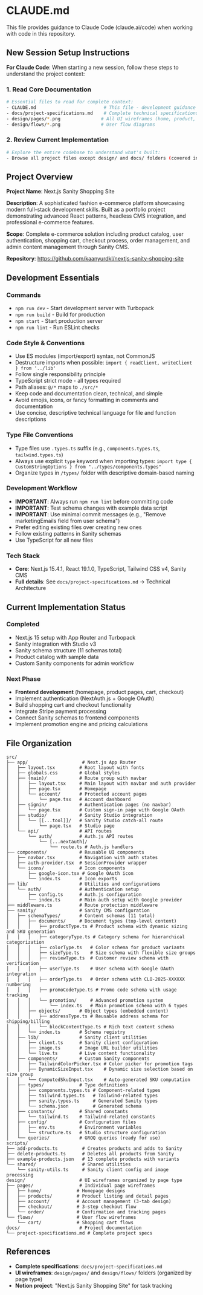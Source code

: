 # CLAUDE.md

This file provides guidance to Claude Code (claude.ai/code) when working with code in this repository.

## New Session Setup Instructions

**For Claude Code**: When starting a new session, follow these steps to understand the project context:

### 1. Read Core Documentation

```bash
# Essential files to read for complete context:
- CLAUDE.md                         # This file - development guidance
- docs/project-specifications.md    # Complete technical specifications
- design/pages/*.png               # All UI wireframes (home, product, cart, checkout, etc.)
- design/flows/*.png               # User flow diagrams
```

### 2. Review Current Implementation

```bash
# Explore the entire codebase to understand what's built:
- Browse all project files except design/ and docs/ folders (covered in step 1)
```

## Project Overview

**Project Name**: Next.js Sanity Shopping Site

**Description**: A sophisticated fashion e-commerce platform showcasing modern full-stack development skills. Built as a portfolio project demonstrating advanced React patterns, headless CMS integration, and professional e-commerce features.

**Scope**: Complete e-commerce solution including product catalog, user authentication, shopping cart, checkout process, order management, and admin content management through Sanity CMS.

**Repository**: https://github.com/kaanyurdkl/nextjs-sanity-shopping-site

## Development Essentials

### Commands

- `npm run dev` - Start development server with Turbopack
- `npm run build` - Build for production
- `npm start` - Start production server
- `npm run lint` - Run ESLint checks

### Code Style & Conventions

- Use ES modules (import/export) syntax, not CommonJS
- Destructure imports when possible: `import { readClient, writeClient } from '../lib'`
- Follow single responsibility principle
- TypeScript strict mode - all types required
- Path aliases: `@/*` maps to `./src/*`
- Keep code and documentation clean, technical, and simple
- Avoid emojis, icons, or fancy formatting in comments and documentation
- Use concise, descriptive technical language for file and function descriptions

### Type File Conventions

- Type files use `.types.ts` suffix (e.g., `components.types.ts`, `tailwind.types.ts`)
- Always use explicit `type` keyword when importing types: `import type { CustomStringOptions } from "../types/components.types"`
- Organize types in `/types/` folder with descriptive domain-based naming

### Development Workflow

- **IMPORTANT**: Always run `npm run lint` before committing code
- **IMPORTANT**: Test schema changes with example data script
- **IMPORTANT**: Use minimal commit messages (e.g., "Remove marketingEmails field from user schema")
- Prefer editing existing files over creating new ones
- Follow existing patterns in Sanity schemas
- Use TypeScript for all new files

### Tech Stack

- **Core**: Next.js 15.4.1, React 19.1.0, TypeScript, Tailwind CSS v4, Sanity CMS
- **Full details**: See `docs/project-specifications.md` → Technical Architecture

## Current Implementation Status

### Completed

- Next.js 15 setup with App Router and Turbopack
- Sanity integration with Studio v3
- Sanity schema structure (11 schemas total)
- Product catalog with sample data
- Custom Sanity components for admin workflow

### Next Phase

- **Frontend development** (homepage, product pages, cart, checkout)
- Implement authentication (NextAuth.js + Google OAuth)
- Build shopping cart and checkout functionality
- Integrate Stripe payment processing
- Connect Sanity schemas to frontend components
- Implement promotion engine and pricing calculations

## File Organization

```
src/
├── app/                    # Next.js App Router
│   ├── layout.tsx         # Root layout with fonts
│   ├── globals.css        # Global styles
│   ├── (main)/            # Route group with navbar
│   │   ├── layout.tsx     # Main layout with navbar and auth provider
│   │   ├── page.tsx       # Homepage
│   │   └── account/       # Protected account pages
│   │       └── page.tsx   # Account dashboard
│   ├── signin/            # Authentication pages (no navbar)
│   │   └── page.tsx       # Custom sign-in page with Google OAuth
│   ├── studio/            # Sanity Studio integration
│   │   └── [[...tool]]/   # Sanity Studio catch-all route
│   │       └── page.tsx   # Studio page
│   └── api/               # API routes
│       └── auth/          # Auth.js API routes
│           └── [...nextauth]/
│               └── route.ts # Auth.js handlers
├── components/            # Reusable UI components
│   ├── navbar.tsx         # Navigation with auth states
│   ├── auth-provider.tsx  # SessionProvider wrapper
│   └── icons/             # Icon components
│       ├── google-icon.tsx # Google OAuth icon
│       └── index.ts       # Icon exports
├── lib/                   # Utilities and configurations
│   └── auth/              # Authentication setup
│       ├── config.ts      # Auth.js configuration
│       └── index.ts       # Main auth setup with Google provider
├── middleware.ts          # Route protection middleware
├── sanity/                # Sanity CMS configuration
│   ├── schemaTypes/       # Content schemas (11 total)
│   │   ├── documents/     # Document types (top-level content)
│   │   │   ├── productType.ts # Product schema with dynamic sizing and SKU generation
│   │   │   ├── categoryType.ts # Category schema for hierarchical categorization
│   │   │   ├── colorType.ts   # Color schema for product variants
│   │   │   ├── sizeType.ts    # Size schema with flexible size groups
│   │   │   ├── reviewType.ts  # Customer review schema with verification
│   │   │   ├── userType.ts    # User schema with Google OAuth integration
│   │   │   ├── orderType.ts   # Order schema with CLO-2025-XXXXXX numbering
│   │   │   ├── promoCodeType.ts # Promo code schema with usage tracking
│   │   │   └── promotion/     # Advanced promotion system
│   │   │       └── index.ts   # Main promotion schema with 6 types
│   │   ├── objects/       # Object types (embedded content)
│   │   │   ├── addressType.ts # Reusable address schema for shipping/billing
│   │   │   └── blockContentType.ts # Rich text content schema
│   │   └── index.ts       # Schema registry
│   ├── lib/               # Sanity client utilities
│   │   ├── client.ts      # Sanity client configuration
│   │   ├── image.ts       # Image URL builder utilities
│   │   └── live.ts        # Live content functionality
│   ├── components/        # Custom Sanity components
│   │   ├── TailwindColorPicker.tsx # Color picker for promotion tags
│   │   ├── DynamicSizeInput.tsx    # Dynamic size selection based on size group
│   │   └── ComputedSkuInput.tsx    # Auto-generated SKU computation
│   ├── types/             # Type definitions
│   │   ├── components.types.ts # Component-related types
│   │   ├── tailwind.types.ts   # Tailwind-related types
│   │   ├── sanity.types.ts     # Generated Sanity types
│   │   └── schema.json         # Generated schema
│   ├── constants/         # Shared constants
│   │   └── tailwind.ts    # Tailwind-related constants
│   ├── config/            # Configuration files
│   │   ├── env.ts         # Environment variables
│   │   └── structure.ts   # Studio structure configuration
│   └── queries/           # GROQ queries (ready for use)
scripts/
├── add-products.ts         # Creates products and adds to Sanity
├── delete-products.ts      # Deletes all products from Sanity
├── example-products.json   # 13 complete products with variants
└── shared/                 # Shared utilities
    └── sanity-utils.ts     # Sanity client config and image processing
design/                    # UI wireframes organized by page type
├── pages/                 # Individual page wireframes
│   ├── home/             # Homepage designs
│   ├── products/         # Product listing and detail pages
│   ├── account/          # Account management (3-tab design)
│   ├── checkout/         # 3-step checkout flow
│   └── order/            # Confirmation and tracking pages
└── flows/                # User flow wireframes
    └── cart/             # Shopping cart flows
docs/                      # Project documentation
└── project-specifications.md # Complete project specs
```

## References

- **Complete specifications**: `docs/project-specifications.md`
- **UI wireframes**: `design/pages/` and `design/flows/` folders (organized by page type)
- **Notion project**: "Next.js Sanity Shopping Site" for task tracking
